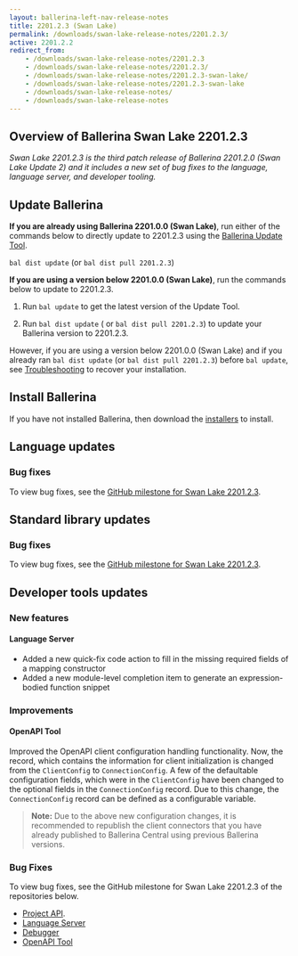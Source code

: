```yaml
---
layout: ballerina-left-nav-release-notes
title: 2201.2.3 (Swan Lake) 
permalink: /downloads/swan-lake-release-notes/2201.2.3/
active: 2201.2.2
redirect_from: 
    - /downloads/swan-lake-release-notes/2201.2.3
    - /downloads/swan-lake-release-notes/2201.2.3/
    - /downloads/swan-lake-release-notes/2201.2.3-swan-lake/
    - /downloads/swan-lake-release-notes/2201.2.3-swan-lake
    - /downloads/swan-lake-release-notes/
    - /downloads/swan-lake-release-notes
---
```


## Overview of Ballerina Swan Lake 2201.2.3

<em>Swan Lake 2201.2.3 is the third patch release of Ballerina 2201.2.0 (Swan Lake Update 2) and it includes a new set of bug fixes to the language, language server, and developer tooling.</em> 

## Update Ballerina

**If you are already using Ballerina 2201.0.0 (Swan Lake)**, run either of the commands below to directly update to 2201.2.3 using the [Ballerina Update Tool](/learn/cli-documentation/update-tool/).

`bal dist update` (or `bal dist pull 2201.2.3`)

**If you are using a version below 2201.0.0 (Swan Lake)**, run the commands below to update to 2201.2.3.

1. Run `bal update` to get the latest version of the Update Tool.

2. Run `bal dist update` ( or `bal dist pull 2201.2.3`) to update your Ballerina version to 2201.2.3.

However, if you are using a version below 2201.0.0 (Swan Lake) and if you already ran `bal dist update` (or `bal dist pull 2201.2.3`) before `bal update`, see [Troubleshooting](/downloads/swan-lake-release-notes/swan-lake-2201.0.0#troubleshooting) to recover your installation.

## Install Ballerina

If you have not installed Ballerina, then download the [installers](/downloads/#swanlake) to install.

## Language updates

### Bug fixes

To view bug fixes, see the [GitHub milestone for Swan Lake 2201.2.3](https://github.com/ballerina-platform/ballerina-lang/issues?q=is%3Aissue+label%3ATeam%2FCompilerFE+milestone%3A2201.2.3+is%3Aclosed+label%3AType%2FBug).

## Standard library updates

### Bug fixes

To view bug fixes, see the [GitHub milestone for Swan Lake 2201.2.3](https://github.com/ballerina-platform/ballerina-standard-library/issues?q=is%3Aclosed+is%3Aissue+milestone%3A%22Swan+Lake+2201.2.3%22+label%3AType%2FBug).

## Developer tools updates

### New features

#### Language Server

* Added a new quick-fix code action to fill in the missing required fields of a mapping constructor
* Added a new module-level completion item to generate an expression-bodied function snippet

### Improvements

#### OpenAPI Tool

Improved the OpenAPI client configuration handling functionality. Now, the record, which contains the information for client initialization is changed from the `ClientConfig` to `ConnectionConfig`. A few of the defaultable configuration fields, which were in the `ClientConfig` have been changed to the optional fields in the `ConnectionConfig` record. Due to this change, the `ConnectionConfig` record can be defined as a configurable variable.

>**Note:** Due to the above new configuration changes, it is recommended to republish the client connectors that you have already published to Ballerina Central using previous Ballerina versions.

### Bug Fixes

To view bug fixes, see the GitHub milestone for Swan Lake 2201.2.3 of the repositories below.

- [Project API](https://github.com/ballerina-platform/ballerina-lang/issues?q=is%3Aissue+label%3AArea%2FProjectAPI+is%3Aclosed+milestone%3A2201.2.3+label%3AType%2FBug).
- [Language Server](https://github.com/ballerina-platform/ballerina-lang/issues?q=is%3Aissue+label%3ATeam%2FLanguageServer+milestone%3A2201.2.3+is%3Aclosed)
- [Debugger](https://github.com/ballerina-platform/ballerina-lang/issues?q=is%3Aissue+milestone%3A2201.2.3+is%3Aclosed+label%3AArea%2FDebugger)
- [OpenAPI Tool](https://github.com/ballerina-platform/openapi-tools/issues?q=is%3Aissue+label%3AType%2FBug+milestone%3A%22Swan+Lake+2201.2.3%22+is%3Aclosed)